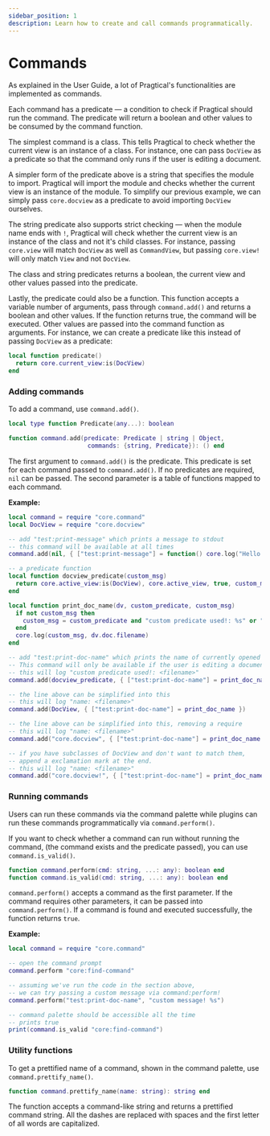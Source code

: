 ```yaml
---
sidebar_position: 1
description: Learn how to create and call commands programmatically.
---
```


# Commands

As explained in the User Guide, a lot of Pragtical's functionalities
are implemented as commands.

Each command has a predicate — a condition to check if Pragtical should
run the command.
The predicate will return a boolean and other values to be consumed
by the command function.

The simplest command is a class.
This tells Pragtical to check whether the current view is an instance of
a class.
For instance, one can pass `DocView` as a predicate so that the command
only runs if the user is editing a document.

A simpler form of the predicate above is a string that specifies the
module to import.
Pragtical will import the module and checks whether the current view
is an instance of the module.
To simplify our previous example, we can simply pass `core.docview`
as a predicate to avoid importing `DocView` ourselves.

The string predicate also supports strict checking —
when the module name ends with `!`, Pragtical will check whether the
current view is an instance of the class and not it's child classes.
For instance, passing `core.view` will match `DocView` as well as `CommandView`,
but passing `core.view!` will only match `View` and not `DocView`.

The class and string predicates returns a boolean, the current view
and other values passed into the predicate.

Lastly, the predicate could also be a function.
This function accepts a variable number of arguments, pass
through `command.add()` and returns a boolean and other values.
If the function returns true, the command will be executed.
Other values are passed into the command function as arguments.
For instance, we can create a predicate like this instead of passing
`DocView` as a predicate:

```lua
local function predicate()
  return core.current_view:is(DocView)
end
```

### Adding commands

To add a command, use `command.add()`.

```lua
local type function Predicate(any...): boolean

function command.add(predicate: Predicate | string | Object,
                      commands: {string, Predicate}): () end
```

The first argument to `command.add()` is the predicate.
This predicate is set for each command passed to `command.add()`.
If no predicates are required, `nil` can be passed.
The second parameter is a table of functions mapped to each command.

**Example:**

```lua
local command = require "core.command"
local DocView = require "core.docview"

-- add "test:print-message" which prints a message to stdout
-- this command will be available at all times
command.add(nil, { ["test:print-message"] = function() core.log("Hello world!") end })

-- a predicate function
local function docview_predicate(custom_msg)
  return core.active_view:is(DocView), core.active_view, true, custom_msg
end

local function print_doc_name(dv, custom_predicate, custom_msg)
  if not custom_msg then
    custom_msg = custom_predicate and "custom predicate used!: %s" or "name: %s"
  end
  core.log(custom_msg, dv.doc.filename)
end

-- add "test:print-doc-name" which prints the name of currently opened file
-- This command will only be available if the user is editing a document.
-- this will log "custom predicate used!: <filename>"
command.add(docview_predicate, { ["test:print-doc-name"] = print_doc_name })

-- the line above can be simplified into this
-- this will log "name: <filename>"
command.add(DocView, { ["test:print-doc-name"] = print_doc_name })

-- the line above can be simplified into this, removing a require
-- this will log "name: <filename>"
command.add("core.docview", { ["test:print-doc-name"] = print_doc_name })

-- if you have subclasses of DocView and don't want to match them,
-- append a exclamation mark at the end.
-- this will log "name: <filename>"
command.add("core.docview!", { ["test:print-doc-name"] = print_doc_name })
```

### Running commands

Users can run these commands via the command palette while
plugins can run these commands programmatically via `command.perform()`.

If you want to check whether a command can run without running the command,
(the command exists and the predicate passed),
you can use `command.is_valid()`.

```lua
function command.perform(cmd: string, ...: any): boolean end
function command.is_valid(cmd: string, ...: any): boolean end
```

`command.perform()` accepts a command as the first parameter.
If the command requires other parameters, it can be passed into
`command.perform()`.
If a command is found and executed successfully, the function
returns `true`.

**Example:**

```lua
local command = require "core.command"

-- open the command prompt
command.perform "core:find-command"

-- assuming we've run the code in the section above,
-- we can try passing a custom message via command:perform!
command.perform("test:print-doc-name", "custom message! %s")

-- command palette should be accessible all the time
-- prints true
print(command.is_valid "core:find-command")
```

### Utility functions

To get a prettified name of a command, shown in the command palette,
use `command.prettify_name()`.

```lua
function command.prettify_name(name: string): string end
```

The function accepts a command-like string and returns a prettified
command string.
All the dashes are replaced with spaces and the first letter of
all words are capitalized.
